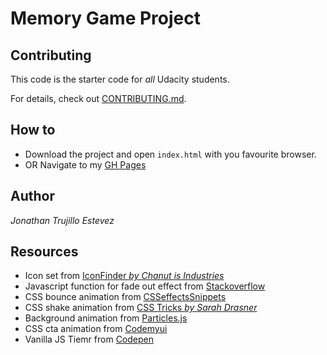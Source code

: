 # Memory Game Project

## Contributing

This code is the starter code for _all_ Udacity students.

For details, check out [CONTRIBUTING.md](CONTRIBUTING.md).

## How to

- Download the project and open `index.html` with you favourite browser.
- OR Navigate to my [GH Pages](https://jonathantres.github.io/FEND-MemoryGame/)

## Author 

_Jonathan Trujillo Estevez_

## Resources

- Icon set from [IconFinder _by Chanut is Industries_](https://www.iconfinder.com/iconsets/fantasy-and-role-play-game-adventure-quest)
- Javascript function for fade out effect from [Stackoverflow](https://stackoverflow.com/questions/29017379)
- CSS bounce animation from [CSSeffectsSnippets](https://emilkowalski.github.io/css-effects-snippets/)
- CSS shake animation from [CSS Tricks _by Sarah Drasner_](https://css-tricks.com/snippets/css/shake-css-keyframe-animation/)
- Background animation from [Particles.js](https://marcbruederlin.github.io/particles.js/)
- CSS cta animation from [Codemyui](https://codemyui.com/attention-grabbing-cta-button-animation/)
- Vanilla JS Tiemr from [Codepen](https://codepen.io/mythicalpizza/pen/WvdeJG)